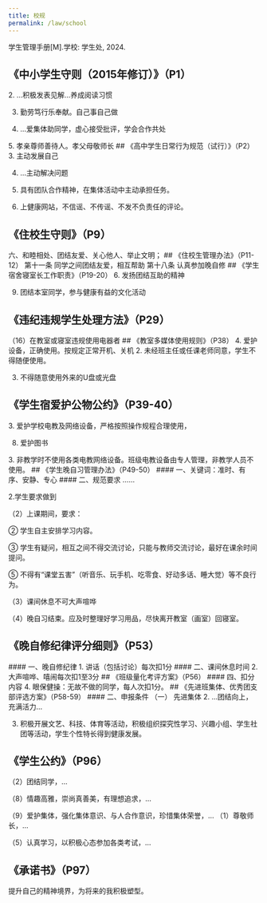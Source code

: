 ```yaml
---
title: 校规
permalink: /law/school
---
```

学生管理手册[M].学校: 学生处, 2024.
## 《中小学生守则（2015年修订）》（P1）
<Badge type="tip" text="法理依据" />
2. …积极发表见解…养成阅读习惯

3. 勤劳笃行乐奉献。自己事自己做

5. …爱集体助同学，虚心接受批评，学会合作共处
<Badge type="danger" text="法律风险" />
5. 孝亲尊师善待人。孝父母敬师长
## 《高中学生日常行为规范（试行）》（P2）
<Badge type="tip" text="法理依据" />
3. 主动发展自己

4. …主动解决问题

6. 具有团队合作精神，在集体活动中主动承担任务。

18. 上健康网站，不信谣、不传谣、不发不负责任的评论。
## 《住校生守则》（P9）
<Badge type="tip" text="法理依据" />
六、和睦相处、团结友爱、关心他人、举止文明；
## 《住校生管理办法》（P11-12）
<Badge type="tip" text="法理依据" />
第十一条 同学之间团结友爱，相互帮助
<Badge type="danger" text="法律风险" />
第十八条 认真参加晚自修
## 《学生宿舍寝室长工作职责》（P19-20）
<Badge type="tip" text="法理依据" />
6. 发扬团结互助的精神

9. 团结本室同学，参与健康有益的文化活动
## 《违纪违规学生处理方法》（P29）
<Badge type="danger" text="法律风险" />
（16）在教室或寝室违规使用电器者
## 《教室多媒体使用规则》（P38）
<Badge type="tip" text="法理依据" />
4. 爱护设备，正确使用。按规定正常开机、关机
<Badge type="danger" text="法律风险" />
2. 未经班主任或任课老师同意，学生不得随便使用。

3. 不得随意使用外来的U盘或光盘
## 《学生宿爱护公物公约》（P39-40）
<Badge type="tip" text="法理依据" />
3. 爱护学校电教及网络设备，严格按照操作规程合理使用，

8. 爱护图书
<Badge type="danger" text="法律风险" />
3. 非教学时不使用各类电教网络设备。班级电教设备由专人管理，非教学人员不使用。
## 《学生晚自习管理办法》（P49-50）
<Badge type="danger" text="法律风险" />
#### 一、关键词：准时、有序、安静、专心
#### 二、规范要求
……

2.学生要求做到

（2）上课期间，要求：

② 学生自主安排学习内容。

③ 学生有疑问，相互之间不得交流讨论，只能与教师交流讨论，最好在课余时间提问。

⑤ 不得有“课堂五害”（听音乐、玩手机、吃零食、好动多话、睡大觉）等不良行为。

（3）课间休息不可大声喧哗

（4）晚自习结束。应及时整理好学习用品，尽快离开教室（画室）回寝室。
## 《晚自修纪律评分细则》（P53）
<Badge type="danger" text="法律风险" />
#### 一、晚自修纪律
1. 讲话（包括讨论）每次扣1分
#### 二、课间休息时间
2. 大声喧哗、嘻闹每次扣1至3分
## 《班级量化考评方案》（P56）
<Badge type="danger" text="法律风险" />
#### 四、扣分内容
4. 眼保健操：无故不做的同学，每人次扣1分。
## 《先进班集体、优秀团支部评选方案》（P58-59）
<Badge type="tip" text="法理依据" />
#### 二、申报条件
（一） 先进集体
2. …团结向上，充满活力…

3. 积极开展文艺、科技、体育等活动，积极组织探究性学习、兴趣小组、学生社团等活动，学生个性特长得到健康发展。
## 《学生公约》（P96）
<Badge type="tip" text="法理依据" />
（2）团结同学，…

（8）情趣高雅，崇尚真善美，有理想追求，…

（9）爱护集体，强化集体意识、与人合作意识，珍惜集体荣誉，…
<Badge type="danger" text="法律风险" />
（1）尊敬师长，…

（5）认真学习，以积极心态参加各类考试，…
## 《承诺书》（P97）
<Badge type="tip" text="法理依据" />
提升自己的精神境界，为将来的我积极塑型。